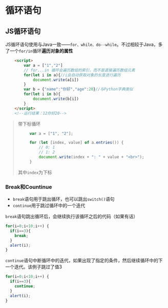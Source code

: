 # 循环语句

## JS循环语句

JS循环语句使用与Java一致——`for、while、do--while`。不过相较于Java，多了一个`for/in`循环**遍历对象的属性**

```html
	<script>
        var a = ["1","2"]
        // for...in 循环会遍历数组的索引，而不是直接遍历数组元素
        for(let i in a){//i会自动获取对象的长度进行遍历
            document.write(a[i])
        }
        var b = {"name":"你好","age":20}//与Python字典类似
        for(let i in b){
            document.write(b[i])
        }
	</script>
    <!--运行结果：12你好20-->
```

> 带下标循环
>
> ```js
>      var a = ["1", "2"];
> 
>      for (let [index, value] of a.entries()) {
>          // 0: 1
>          // 1: 2
>          document.write(index + ": " + value + "<br>");
>      }
> ```
>
> 其中`index`为下标

### Break和Countinue

- `break`语句用于跳出循环，也可以跳出`switch()`语句
- `continue`用于跳过循环中的一个迭代

`break`语句跳出循环后，会继续执行该循环之后的代码（如果有话）

```js
for(i=0;i<10;i++) {
  if(i==3){
    break;
  }
  alert(i);
}
```

`continue`语句中断循环中的迭代，如果出现了指定的条件，然后继续循环中的下一个迭代。该例子跳过了值3

```js
for(i=0;i<10;i++) {
  if(i==3){
    continue;
  }
  alert(i);
}
```

